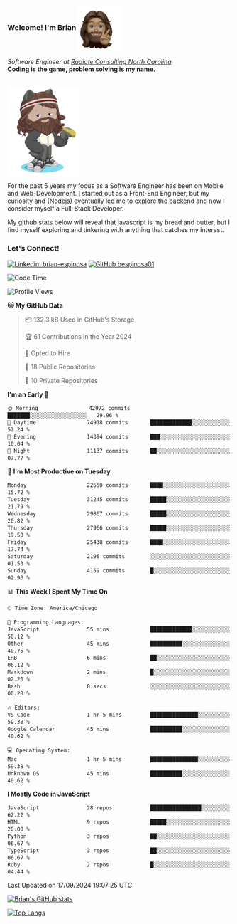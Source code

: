 ###  Welcome! I'm Brian <img align="center" src="https://github.com/bespinosa01/bespinosa01/blob/main/assets/peace-animoji.png" height="100" /></h2>
<p><em>Software Engineer at <a href="https://www.radiateconsulting.coop/north-carolina-tech-coop">Radiate Consulting North Carolina</a>
 <br/>
<!-- </br>Developer Consultant at <a href="https://codethedream.org/">Code The Dream</a> -->
</em> <b>Coding is the game, problem solving is my name.</b></p>

<br/>


 <img align="center" src="https://github.com/bespinosa01/bespinosa01/blob/main/assets/octo-me.png" height="200" /> 
 <p>
 For the past 5 years my focus as a Software Engineer has been on Mobile and Web-Development. I started out as a Front-End Engineer, but my curiosity and (Nodejs) eventually led me to explore the backend and now I consider myself a Full-Stack Developer.
</p>
<p>
 My github stats below will reveal that javascript is my bread and butter, but I find myself exploring and tinkering with anything that catches my interest. 
 </p>
 
 
### Let's Connect!

[![Linkedin: brian-espinosa](https://img.shields.io/badge/-brian--espinosa-blue?style=flat-square&logo=Linkedin&logoColor=white&link=https://www.linkedin.com/in/brian-espinosa/)](https://www.linkedin.com/in/brian-espinosa/)
[![GitHub bespinosa01](https://img.shields.io/github/followers/bespinosa01?label=follow&style=social)](https://github.com/bespinosa01)



<!--START_SECTION:waka-->
![Code Time](http://img.shields.io/badge/Code%20Time-1%2C646%20hrs%2026%20mins-blue)

![Profile Views](http://img.shields.io/badge/Profile%20Views-0-blue)

**🐱 My GitHub Data** 

> 📦 132.3 kB Used in GitHub's Storage 
 > 
> 🏆 61 Contributions in the Year 2024
 > 
> 💼 Opted to Hire
 > 
> 📜 18 Public Repositories 
 > 
> 🔑 10 Private Repositories 
 > 
**I'm an Early 🐤** 

```text
🌞 Morning                42972 commits       ███████░░░░░░░░░░░░░░░░░░   29.96 % 
🌆 Daytime                74918 commits       █████████████░░░░░░░░░░░░   52.24 % 
🌃 Evening                14394 commits       ███░░░░░░░░░░░░░░░░░░░░░░   10.04 % 
🌙 Night                  11137 commits       ██░░░░░░░░░░░░░░░░░░░░░░░   07.77 % 
```
📅 **I'm Most Productive on Tuesday** 

```text
Monday                   22550 commits       ████░░░░░░░░░░░░░░░░░░░░░   15.72 % 
Tuesday                  31245 commits       █████░░░░░░░░░░░░░░░░░░░░   21.79 % 
Wednesday                29867 commits       █████░░░░░░░░░░░░░░░░░░░░   20.82 % 
Thursday                 27966 commits       █████░░░░░░░░░░░░░░░░░░░░   19.50 % 
Friday                   25438 commits       ████░░░░░░░░░░░░░░░░░░░░░   17.74 % 
Saturday                 2196 commits        ░░░░░░░░░░░░░░░░░░░░░░░░░   01.53 % 
Sunday                   4159 commits        █░░░░░░░░░░░░░░░░░░░░░░░░   02.90 % 
```


📊 **This Week I Spent My Time On** 

```text
🕑︎ Time Zone: America/Chicago

💬 Programming Languages: 
JavaScript               55 mins             █████████████░░░░░░░░░░░░   50.12 % 
Other                    45 mins             ██████████░░░░░░░░░░░░░░░   40.75 % 
ERB                      6 mins              ██░░░░░░░░░░░░░░░░░░░░░░░   06.12 % 
Markdown                 2 mins              █░░░░░░░░░░░░░░░░░░░░░░░░   02.20 % 
Bash                     0 secs              ░░░░░░░░░░░░░░░░░░░░░░░░░   00.28 % 

🔥 Editors: 
VS Code                  1 hr 5 mins         ███████████████░░░░░░░░░░   59.38 % 
Google Calendar          45 mins             ██████████░░░░░░░░░░░░░░░   40.62 % 

💻 Operating System: 
Mac                      1 hr 5 mins         ███████████████░░░░░░░░░░   59.38 % 
Unknown OS               45 mins             ██████████░░░░░░░░░░░░░░░   40.62 % 
```

**I Mostly Code in JavaScript** 

```text
JavaScript               28 repos            ████████████████░░░░░░░░░   62.22 % 
HTML                     9 repos             █████░░░░░░░░░░░░░░░░░░░░   20.00 % 
Python                   3 repos             ██░░░░░░░░░░░░░░░░░░░░░░░   06.67 % 
TypeScript               3 repos             ██░░░░░░░░░░░░░░░░░░░░░░░   06.67 % 
Ruby                     2 repos             █░░░░░░░░░░░░░░░░░░░░░░░░   04.44 % 
```




 Last Updated on 17/09/2024 19:07:25 UTC
<!--END_SECTION:waka-->


<!--  Github STATS -->
[![Brian's GitHub stats](https://github-readme-stats.vercel.app/api?username=bespinosa01&hide=stars,contribs&count_private=true&show_icons=true)](https://github.com/anuraghazra/github-readme-stats)

[![Top Langs](https://github-readme-stats.vercel.app/api/top-langs/?username=bespinosa01&layout=compact)](https://github.com/anuraghazra/github-readme-stats)



<!--
**bespinosa01/bespinosa01** is a ✨ _special_ ✨ repository because its `README.md` (this file) appears on your GitHub profile.

Here are some ideas to get you started:

- 🔭 I’m currently working on ...
- 🌱 I’m currently learning ...
- 👯 I’m looking to collaborate on ...
- 🤔 I’m looking for help with ...
- 💬 Ask me about ...
- 📫 How to reach me: ...
- 😄 Pronouns: ...
- ⚡ Fun fact: ...
-->
